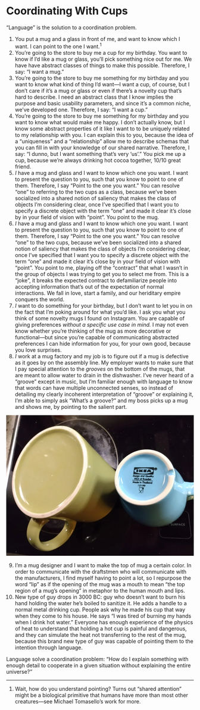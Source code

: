 # Coordinating With Cups

“Language” is the solution to a coordination problem. 

1. You put a mug and a glass in front of me, and want to know which I want. I can point to the one I want.$^1$
2. You’re going to the store to buy me a cup for my birthday. You want to know if I’d like a mug or glass, you’ll pick something nice out for me. We have have abstract classes of things to make this possible. Therefore, I say: “I want a mug.”
3. You’re going to the store to buy me something for my birthday and you want to know what kind of thing I’d want—I want a cup, of course, but I don’t care if it’s a mug or glass or even if there’s a novelty cup that’s hard to describe. I need an abstract class that I know implies the purpose and basic usability parameters, and since it’s a common niche, we’ve developed one. Therefore, I say: “I want a cup.”
4. You’re going to the store to buy me something for my birthday and you want to know what would make me happy. I don’t actually know, but I know some abstract properties of it like I want to to be uniquely related to my relationship with you. I can explain this to you, because the idea of a “uniqueness” and a “relationship” allow me to describe schemas that you can fill in with your knowledge of our shared narrative. Therefore, I say: “I dunno, but I want something that’s very ‘us’.” 
You pick me up a cup, because we’re always drinking hot cocoa together, 10/10 great friend.
5. *I* have a mug and glass and I want to know which one you want. I want to present the question to you, such that you know to point to one of them. Therefore, I say “Point to the one you want.” 
You can resolve “one” to referring to the two cups as a class, because we’ve been socialized into a shared notion of saliency that makes the class of objects I’m considering clear, once I’ve specified that I want you to specify a discrete object with the term “one” and made it clear it’s close by in your field of vision with “point”.
You point to the mug.
6. *I* have a mug and glass and I want to know which one you want. I want to present the question to you, such that you know to point to one of them. Therefore, I say “Point to the one you want.” 
You can resolve “one” to the two cups, because we’ve been socialized into a shared notion of saliency that makes the class of objects I’m considering clear, once I’ve specified that I want you to specify a discrete object with the term “one” and made it clear it’s close by in your field of vision with “point”.
You point to me, playing off the “contract” that what I wasn’t in the group of objects I was trying to get you to select me from. This is a “joke”, it breaks the expected contract to defamiliarize people into accepting information that’s out of the expectation of normal interactions.
We fall in love, start a family, and our heriditary empire conquers the world.
7. *I* want to do something for your birthday, but I don’t want to let you in on the fact that I’m poking around for what you’d like. I ask you what you think of some novelty mugs I found on Instagram. You are capable of giving preferences *without a specific use case in mind.* I may not even know whether you’re thinking of the mug as more decorative or functional—but since you’re capable of communicating abstracted preferences I can hide information for you, for your own good, because you love surprises.
8. *I* work at a mug factory and my job is to figure out if a mug is defective as it goes by on the assembly line. My employer wants to make sure that I pay special attention to the *grooves* on the bottom of the mugs, that are meant to allow water to drain in the dishwasher. I’ve never heard of a “groove” except in music, but I’m familiar enough with language to know that words can have multiple unconnected senses, so instead of detailing my clearly incoherent interpretation of “groove” or explaining it, I’m able to simply ask “What’s a groove?” and my boss picks up a mug and shows me, by pointing to the salient part.
    
![Untitled](./assets/220331/mugs.png)
    
9. I’m a mug designer and I want to make the top of mug a certain color. In order to communicate with the draftstmen who will communicate with the manufacturers, I find myself having to point a lot, so I repurpose the word “lip” as if the opening of the mug was a mouth to mean “the top region of a mug’s opening” in metaphor to the human mouth and lips.
10. New type of guy drops in 3000 BC: guy who doesn’t want to burn his hand holding the water he’s boiled to sanitize it. He adds a handle to a normal metal drinking cup. People ask why he made his cup that way when they come to his house. He says “I was tired of burning my hands when I drink hot water.” Everyone has enough experience of the physics of heat to understand that holding a hot cup is painful and dangerous, and they can simulate the heat not transferring to the rest of the mug, because this brand new type of guy was capable of pointing them to the intention through language.

Language solve a coordination problem: “How do I explain something with enough detail to cooperate in a given situation without explaining the entire universe?”

---

1. Wait, how do you understand pointing? Turns out “shared attention” might be a biological primitive that humans have more than most other creatures—see Michael Tomasello’s work for more.